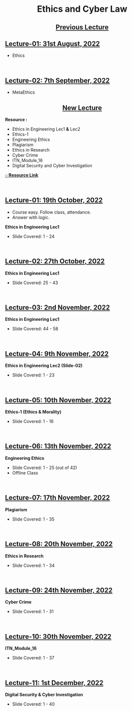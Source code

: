 <h1 align="center">Ethics and Cyber Law</h1>
<h2 align="center"><u><b>Previous Lecture</b></u></h2>

<h2><u>Lecture-01: 31st August, 2022</u></h2>

- Ethics

<br><h2><u>Lecture-02: 7th September, 2022</u></h2>

- MetaEthics

<h2 align="center"><u><b>New Lecture</b></u></h2>

**Resource :**
- Ethics in Engineering Lec1 **&** Lec2
- Ethics-1
- Engineering Ethics
- Plagiarism
- Ethics in Research
- Cyber Crime
- ITN_Module_16
- Digital Security and Cyber Investigation

[✅**Resource Link**][res]

[res]: https://drive.google.com/drive/folders/1xbAdAcO6Gonb9jbSgoR8hthCyJW5evEc?usp=share_link

<br><h2><u>Lecture-01: 19th October, 2022</u></h2>

- Course easy. Follow class, attendance.
- Answer with logic. 

<b>Ethics in Engineering Lec1</b>
- Slide Covered: 1 - 24

<br><h2><u>Lecture-02: 27th October, 2022</u></h2>

<b>Ethics in Engineering Lec1</b>
- Slide Covered: 25 - 43

<br><h2><u>Lecture-03: 2nd November, 2022</u></h2>

<b>Ethics in Engineering Lec1</b>
- Slide Covered: 44 - 58

<br><h2><u>Lecture-04: 9th November, 2022</u></h2>

<b>Ethics in Engineering Lec2 (Slide-02)</b>
- Slide Covered: 1 - 23

<br><h2><u>Lecture-05: 10th November, 2022</u></h2>

<b>Ethics-1 (Ethics & Morality)</b>
- Slide Covered: 1 - 16

<br><h2><u>Lecture-06: 13th November, 2022</u></h2>

<b>Engineering Ethics</b>
- Slide Covered: 1 - 25 (out of 42)
- Offline Class

<br><h2><u>Lecture-07: 17th November, 2022</u></h2>

<b>Plagiarism</b>
- Slide Covered: 1 - 35

<br><h2><u>Lecture-08: 20th November, 2022</u></h2>

<b>Ethics in Research</b>
- Slide Covered: 1 - 34

<br><h2><u>Lecture-09: 24th November, 2022</u></h2>

<b>Cyber Crime</b>
- Slide Covered: 1 - 31

<br><h2><u>Lecture-10: 30th November, 2022</u></h2>

<b>ITN_Module_16</b>
- Slide Covered: 1 - 37

<br><h2><u>Lecture-11: 1st December, 2022</u></h2>

<b>Digital Security & Cyber Investigation</b>
- Slide Covered: 1 - 40